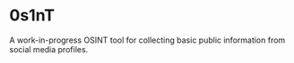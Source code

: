 # 0s1nT
A work-in-progress OSINT tool for collecting basic public information from social media profiles.
